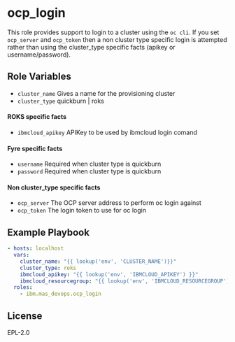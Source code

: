 ocp_login
=========

This role provides support to login to a cluster using the `oc cli`. If you set `ocp_server` and `ocp_token` then a non cluster type specific login is attempted rather than using the cluster_type specific facts (apikey or username/password).


Role Variables
--------------

- `cluster_name` Gives a name for the provisioning cluster
- `cluster_type` quickburn | roks

#### ROKS specific facts
- `ibmcloud_apikey` APIKey to be used by ibmcloud login comand

#### Fyre specific facts
- `username` Required when cluster type is quickburn
- `password` Required when cluster type is quickburn

#### Non cluster_type specific facts
- `ocp_server` The OCP server address to perform oc login against
- `ocp_token` The login token to use for oc login


Example Playbook
----------------

```yaml
- hosts: localhost
  vars:
    cluster_name: "{{ lookup('env', 'CLUSTER_NAME')}}"
    cluster_type: roks
    ibmcloud_apikey: "{{ lookup('env', 'IBMCLOUD_APIKEY') }}"
    ibmcloud_resourcegroup: "{{ lookup('env', 'IBMCLOUD_RESOURCEGROUP') | default('Default', true) }}"
  roles:
    - ibm.mas_devops.ocp_login
```

License
-------

EPL-2.0
